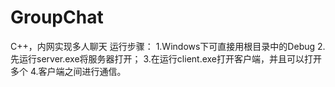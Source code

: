 # GroupChat
C++，内网实现多人聊天
运行步骤：
    1.Windows下可直接用根目录中的Debug
    2.先运行server.exe将服务器打开；
    3.在运行client.exe打开客户端，并且可以打开多个
    4.客户端之间进行通信。
